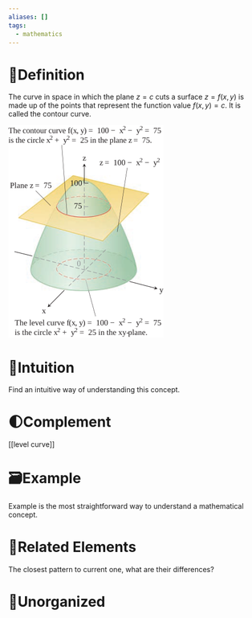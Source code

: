 ```yaml
---
aliases: []
tags:
  - mathematics
---
```



# 📝Definition
The curve in space in which the plane $z = c$ cuts a surface $z = f(x, y)$ is made up of the points that represent the function value $f(x, y) = c$. It is called the contour curve.

![|200](../assets/contour_curve.svg)

# 🧠Intuition
Find an intuitive way of understanding this concept.

# 🌓Complement
[[level curve]]

# 🗃Example
Example is the most straightforward way to understand a mathematical concept.

# 🌱Related Elements
The closest pattern to current one, what are their differences?


# 🍂Unorganized